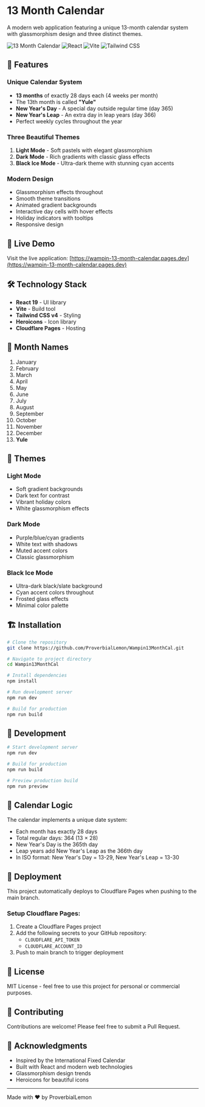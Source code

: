 # 13 Month Calendar

A modern web application featuring a unique 13-month calendar system with glassmorphism design and three distinct themes.

![13 Month Calendar](https://img.shields.io/badge/Calendar-13%20Months-blue)
![React](https://img.shields.io/badge/React-18-61DAFB?logo=react)
![Vite](https://img.shields.io/badge/Vite-Latest-646CFF?logo=vite)
![Tailwind CSS](https://img.shields.io/badge/Tailwind-v4-38B2AC?logo=tailwind-css)

## 🌟 Features

### Unique Calendar System
- **13 months** of exactly 28 days each (4 weeks per month)
- The 13th month is called **"Yule"**
- **New Year's Day** - A special day outside regular time (day 365)
- **New Year's Leap** - An extra day in leap years (day 366)
- Perfect weekly cycles throughout the year

### Three Beautiful Themes
1. **Light Mode** - Soft pastels with elegant glassmorphism
2. **Dark Mode** - Rich gradients with classic glass effects
3. **Black Ice Mode** - Ultra-dark theme with stunning cyan accents

### Modern Design
- Glassmorphism effects throughout
- Smooth theme transitions
- Animated gradient backgrounds
- Interactive day cells with hover effects
- Holiday indicators with tooltips
- Responsive design

## 🚀 Live Demo

Visit the live application: [https://wampin-13-month-calendar.pages.dev](https://wampin-13-month-calendar.pages.dev)

## 🛠️ Technology Stack

- **React 19** - UI library
- **Vite** - Build tool
- **Tailwind CSS v4** - Styling
- **Heroicons** - Icon library
- **Cloudflare Pages** - Hosting

## 📅 Month Names

1. January
2. February
3. March
4. April
5. May
6. June
7. July
8. August
9. September
10. October
11. November
12. December
13. **Yule**

## 🎨 Themes

### Light Mode
- Soft gradient backgrounds
- Dark text for contrast
- Vibrant holiday colors
- White glassmorphism effects

### Dark Mode
- Purple/blue/cyan gradients
- White text with shadows
- Muted accent colors
- Classic glassmorphism

### Black Ice Mode
- Ultra-dark black/slate background
- Cyan accent colors throughout
- Frosted glass effects
- Minimal color palette

## 🏗️ Installation

```bash
# Clone the repository
git clone https://github.com/ProverbialLemon/Wampin13MonthCal.git

# Navigate to project directory
cd Wampin13MonthCal

# Install dependencies
npm install

# Run development server
npm run dev

# Build for production
npm run build
```

## 🔧 Development

```bash
# Start development server
npm run dev

# Build for production
npm run build

# Preview production build
npm run preview
```

## 📝 Calendar Logic

The calendar implements a unique date system:
- Each month has exactly 28 days
- Total regular days: 364 (13 × 28)
- New Year's Day is the 365th day
- Leap years add New Year's Leap as the 366th day
- In ISO format: New Year's Day = 13-29, New Year's Leap = 13-30

## 🚀 Deployment

This project automatically deploys to Cloudflare Pages when pushing to the main branch.

### Setup Cloudflare Pages:

1. Create a Cloudflare Pages project
2. Add the following secrets to your GitHub repository:
   - `CLOUDFLARE_API_TOKEN`
   - `CLOUDFLARE_ACCOUNT_ID`
3. Push to main branch to trigger deployment

## 📄 License

MIT License - feel free to use this project for personal or commercial purposes.

## 🤝 Contributing

Contributions are welcome! Please feel free to submit a Pull Request.

## 🙏 Acknowledgments

- Inspired by the International Fixed Calendar
- Built with React and modern web technologies
- Glassmorphism design trends
- Heroicons for beautiful icons

---

Made with ❤️ by ProverbialLemon